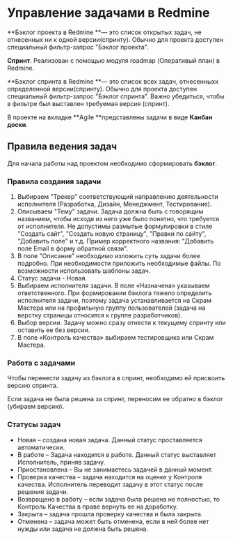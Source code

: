 # Управление задачами в Redmine

**Бэклог проекта в Redmine **— это список открытых задач, не отнесенных ни к одной версии\(спринту\). Обычно для проекта доступен специальный фильтр-запрос "Бэклог проекта".

**Спринт**. Реализован с помощью модуля roadmap \(Оперативый план\) в Redmine.

**Бэклог спринта в Redmine **— это список всех задач, отнесенныхк определенной версии\(спринту\). Обычно для проекта доступен специальный фильтр-запрос "Бэклог спринта". Важно убедиться, чтобы в фильтре был выставлен требуемая версия \(спринт\).

В проекте на вкладке **Agile **представлены задачи в виде **Канбан доски**.

## Правила ведения задач

Для начала работы над проектом необходимо сформировать **бэклог**.

### Правила создания задачи

1. Выбираем "Трекер" соответствующий направлению деятельности исполнителя \(Разработка, Дизайн, Менеджмент, Тестирование\).
2. Описываем "Тему" задачи. Задача должна быть с говорящим названием, чтобы исходя из него уже было понятно, что требуется от исполнителя. Не допустимы размытые формулировки в стиле "Создать сайт", "Создать новую страницу", "Правки по сайту", "Добавить поле" и т.д. Пример корректного названия: "Добавить поле Email в форму обратной связи".
3. В поле "Описание" необходимо изложить суть задачи более подробно. При необходимости приложить необходимые файлы. По возможности использовать шаблоны задач.
4. Статус задачи - Новая.
5. Выбираем исполнителя задачи. В поле «Назначена» указываем ответственного. При формировании бэклога тяжело определить исполнителя задачи, поэтому задача устанавливается на Скрам Мастера или на профильную группу пользователей \(задача на верстку страницы относится к группе разработчиков\).
6. Выбор версии. Задачу можно сразу отнести к текущему спринту или оставить ее без версии.
7. В поле «Контроль качества» выбираем тестировщика или Скрам Мастера.

### Работа с задачами

Чтобы перенести задачу из бэклога в спринт, необходимо ей присвоить версию спринта.

Если задача не была решена за спринт, переносим ее обратно в бэклог \(убираем версию\).

### Статусы задач

* Новая – создана новая задача. Данный статус проставляется автоматически.
* В работе – Задача находится в работе. Данный статус выставляет Исполнитель, приняв задачу.
* Приостановлена – Вы не занимаетесь задачей в данный момент.
* Проверка качества – задача находится на оценке у Контроля качества. Исполнитель переводит задачу в этот статус после решения задачи.
* Возвращено в работу – если задача была решена не полностью, то Контроль Качества в праве вернуть ее на доработку.
* Закрыта – задача прошла проверку качества и была закрыта.
* Отменена – задача может быть отменена, если в ней более нет нужды или задача не должна быть решена.

